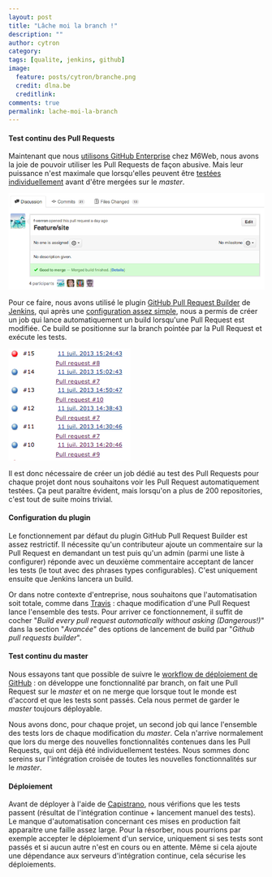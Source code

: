 ```yaml
---
layout: post
title: "Lâche moi la branch !"
description: ""
author: cytron
category:
tags: [qualite, jenkins, github]
image:
  feature: posts/cytron/branche.png
  credit: dlna.be
  creditlink:
comments: true
permalink: lache-moi-la-branch
---
```


#### Test continu des Pull Requests

Maintenant que nous [utilisons GitHub Enterprise](https://twitter.com/kenny_dee/status/352003224506605569) chez M6Web, nous avons la joie de pouvoir utiliser les Pull Requests de façon abusive. Mais leur puissance n'est maximale que lorsqu'elles peuvent être [testées individuellement](https://github.com/blog/1227-commit-status-api) avant d'être mergées sur le *master*.

![Lâche moi la branch !](/images/posts/imgob/0-00-30-83-201307-ob_b6e0b1_capture-d-e-cran-2013-07-12-a-15-03-58.png)

Pour ce faire, nous avons utilisé le plugin [GitHub Pull Request Builder](https://wiki.jenkins-ci.org/display/JENKINS/GitHub+pull+request+builder+plugin) de [Jenkins](https://jenkins-ci.org/), qui après une [configuration assez simple](https://buddylindsey.com/jenkins-and-github-pull-requests/), nous a permis de créer un job qui lance automatiquement un build lorsqu'une Pull Request est modifiée. Ce build se positionne sur la branch pointée par la Pull Request et exécute les tests.


![Lâche moi la branch !](/images/posts/imgob/0-00-30-83-201307-ob_e753d81cd5875809e61c474bcc6b8609_liste-des-builds.png)

Il est donc nécessaire de créer un job dédié au test des Pull Requests pour chaque projet dont nous souhaitons voir les Pull Request automatiquement testées. Ça peut paraître évident, mais lorsqu'on a plus de 200 repositories, c'est tout de suite moins trivial.


#### Configuration du plugin

Le fonctionnement par défaut du plugin GitHub Pull Request Builder est assez restrictif. Il nécessite qu'un contributeur ajoute un commentaire sur la Pull Request en demandant un test puis qu'un admin (parmi une liste à configurer) réponde avec un deuxième commentaire acceptant de lancer les tests (le tout avec des phrases types configurables). C'est uniquement ensuite que Jenkins lancera un build.

Or dans notre contexte d'entreprise, nous souhaitons que l'automatisation soit totale, comme dans [Travis](https://travis-ci.org/) : chaque modification d'une Pull Request lance l'ensemble des tests. Pour arriver ce fonctionnement, il suffit de cocher "*Build every pull request automatically without asking (Dangerous!)*" dans la section "*Avancée*" des options de lancement de build par "*Github pull requests builder*".


#### Test continu du master

Nous essayons tant que possible de suivre le [workflow de déploiement de GitHub](https://github.com/blog/1557-github-flow-in-the-browser) : on développe une fonctionnalité par branch, on fait une Pull Request sur le *master* et on ne merge que lorsque tout le monde est d'accord et que les tests sont passés. Cela nous permet de garder le *master* toujours déployable.

Nous avons donc, pour chaque projet, un second job qui lance l'ensemble des tests lors de chaque modification du *master*. Cela n'arrive normalement que lors du merge des nouvelles fonctionnalités contenues dans les Pull Requests, qui ont déjà été individuellement testées. Nous sommes donc sereins sur l'intégration croisée de toutes les nouvelles fonctionnalités sur le *master*.


#### Déploiement

Avant de déployer à l'aide de [Capistrano](https://www.capistranorb.com/), nous vérifions que les tests passent (résultat de l'intégration continue + lancement manuel des tests). Le manque d'automatisation concernant ces mises en production fait apparaitre une faille assez large. Pour la résorber, nous pourrions par exemple accepter le déploiement d'un service, uniquement si ses tests sont passés et si aucun autre n'est en cours ou en attente. Même si cela ajoute une dépendance aux serveurs d'intégration continue, cela sécurise les déploiements.